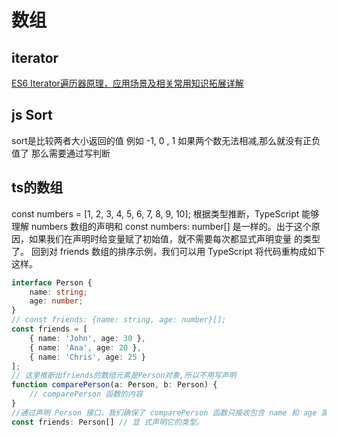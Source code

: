 # 数组

## iterator

[ES6 Iterator遍历器原理，应用场景及相关常用知识拓展详解](https://www.jb51.net/article/180482.htm)

## js Sort

sort是比较两者大小返回的值
例如 -1, 0 , 1
如果两个数无法相减,那么就没有正负值了
那么需要通过写判断

## ts的数组

const numbers = [1, 2, 3, 4, 5, 6, 7, 8, 9, 10];
根据类型推断，TypeScript 能够理解 numbers 数组的声明和 const numbers: number[] 是一样的。出于这个原因，如果我们在声明时给变量赋了初始值，就不需要每次都显式声明变量 的类型了。
回到对 friends 数组的排序示例，我们可以用 TypeScript 将代码重构成如下这样。

```ts
interface Person {
    name: string;
    age: number;
}
// const friends: {name: string, age: number}[];
const friends = [
    { name: 'John', age: 30 },
    { name: 'Ana', age: 20 },
    { name: 'Chris', age: 25 }
];
// 这里推断出friends的数组元素是Person对象,所以不用写声明
function comparePerson(a: Person, b: Person) {
    // comparePerson 函数的内容
}
//通过声明 Person 接口，我们确保了 comparePerson 函数只接收包含 name 和 age 属性的 对象。friends 数组没有显式的类型，因此可以在本例中通过 
const friends: Person[] // 显 式声明它的类型。

```
